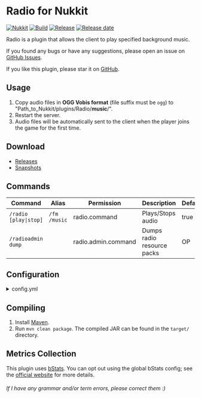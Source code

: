 # Radio for Nukkit
[![Nukkit](https://img.shields.io/badge/Nukkit-1.0-green)](https://github.com/NukkitX/Nukkit)
[![Build](https://img.shields.io/circleci/build/github/wode490390/Radio/master)](https://circleci.com/gh/wode490390/Radio/tree/master)
[![Release](https://img.shields.io/github/v/release/wode490390/Radio)](https://github.com/wode490390/Radio/releases)
[![Release date](https://img.shields.io/github/release-date/wode490390/Radio)](https://github.com/wode490390/Radio/releases)
<!--[![MCBBS](https://img.shields.io/badge/-mcbbs-inactive)](https://www.mcbbs.net/thread-932833-1-1.html "音乐电台")
[![Servers](https://img.shields.io/bstats/servers/6082)](https://bstats.org/plugin/bukkit/Radio/6082)
[![Players](https://img.shields.io/bstats/players/6082)](https://bstats.org/plugin/bukkit/Radio/6082)-->

Radio is a plugin that allows the client to play specified background music.

If you found any bugs or have any suggestions, please open an issue on [GitHub Issues](https://github.com/wode490390/Radio/issues).

If you like this plugin, please star it on [GitHub](https://github.com/wode490390/Radio).

## Usage
1. Copy audio files in **OGG Vobis format** (file suffix must be `ogg`) to "Path_to_Nukkit/plugins/Radio/**music**/".
2. Restart the server.
3. Audio files will be automatically sent to the client when the player joins the game for the first time.

## Download
- [Releases](https://github.com/wode490390/Radio/releases)
- [Snapshots](https://circleci.com/gh/wode490390/Radio)

## Commands
| Command | Alias | Permission | Description | Default |
| - | - | - | - | - |
| `/radio [play\|stop]` | `/fm` <br> `/music` | radio.command | Plays/Stops audio | true |
| `/radioadmin dump` |  | radio.admin.command | Dumps radio resource packs | OP |

## Configuration

<details>
<summary>config.yml</summary>

```yaml
# If true, music will play automatically when the player joins the game.
# Allowed values: "true" or "false"
autoplay: true

# Allowed values: "order" or "random"
play-mode: random
```
</details>

## Compiling
1. Install [Maven](https://maven.apache.org/).
2. Run `mvn clean package`. The compiled JAR can be found in the `target/` directory.

## Metrics Collection

This plugin uses [bStats](https://github.com/wode490390/bStats-Nukkit). You can opt out using the global bStats config; see the [official website](https://bstats.org/getting-started) for more details.

<!--[![Metrics](https://bstats.org/signatures/bukkit/Radio.svg)](https://bstats.org/plugin/bukkit/Radio/6082)-->

###### If I have any grammar and/or term errors, please correct them :)
